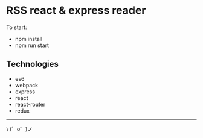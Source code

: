 RSS react & express reader
============================

To start:

- npm install
- npm run start


Technologies
------------

- es6
- webpack
- express
- react
- react-router
- redux

-----------------

\ (゜o゜)ノ
